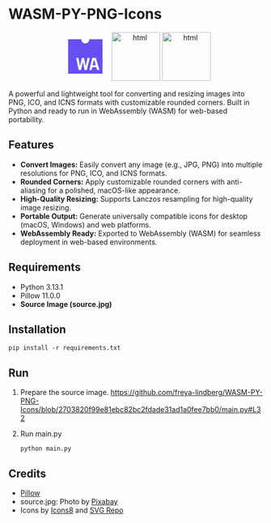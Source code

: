 # WASM-PY-PNG-Icons

<p align="center" style="padding: 0; margin: 0;">
    <svg style="width: 96px; height: 96px; padding: 0; margin: 0;" xmlns="http://www.w3.org/2000/svg" aria-label="WebAssembly" role="img" viewBox="0 0 512 512"><path fill="#654ff0" d="m159.1 270.1h24l16.5 87.2 19.8-87.2h22.5l17.9 88.3 18.9-88.3h23.5l-30.6 128.2h-23.8L230 311l-19.1 87.3h-24.3zm170.2 0h37.8l37.5 128.2h-24.7l-8.2-28.6h-43.1l-6.3 28.6h-24.1zm14.4 31.6-10.5 47h32.6l-12.1-47zM297.4 75c0 .6 0 1.3 0 2c0 22.9-18.6 41.5-41.5 41.5c-22.9 0-41.5-18.6-41.5-41.5c0-.7 0-1.4 0-2H75V437H437V75z"/></svg>
    <img src="https://img.icons8.com/color/96/python--v1.png" alt="html" style="width: 96px; height: 96px; padding: 0; margin: 0;" />
    <img src="https://img.icons8.com/color/96/html-5--v1.png" alt="html" style="width: 96px; height: 96px; padding: 0; margin: 0;" />
</p>

A powerful and lightweight tool for converting and resizing images into PNG, ICO, and ICNS formats with customizable rounded corners. Built in Python and ready to run in WebAssembly (WASM) for web-based portability.

## Features
- **Convert Images:** Easily convert any image (e.g., JPG, PNG) into multiple resolutions for PNG, ICO, and ICNS formats.
- **Rounded Corners:** Apply customizable rounded corners with anti-aliasing for a polished, macOS-like appearance.
- **High-Quality Resizing:** Supports Lanczos resampling for high-quality image resizing.
- **Portable Output:** Generate universally compatible icons for desktop (macOS, Windows) and web platforms.
- **WebAssembly Ready:** Exported to WebAssembly (WASM) for seamless deployment in web-based environments.

## Requirements
- Python 3.13.1
- Pillow 11.0.0
- **Source Image (source.jpg)**

## Installation
```
pip install -r requirements.txt
```

## Run
1. Prepare the source image.
    https://github.com/freya-lindberg/WASM-PY-PNG-Icons/blob/2703820f99e81ebc82bc2fdade31ad1a0fee7bb0/main.py#L32

2. Run main.py
    ```
    python main.py
    ```

## Credits
- <a href="https://github.com/python-pillow/Pillow">Pillow</a>
- source.jpg: Photo by <a href="https://www.pexels.com/photo/man-in-astronaut-suit-41162/">Pixabay</a>
- Icons by <a href="https://icons8.com/icons/set/web-assembly">Icons8</a> and <a href="https://www.svgrepo.com/svg/349559/webassembly">SVG Repo</a>